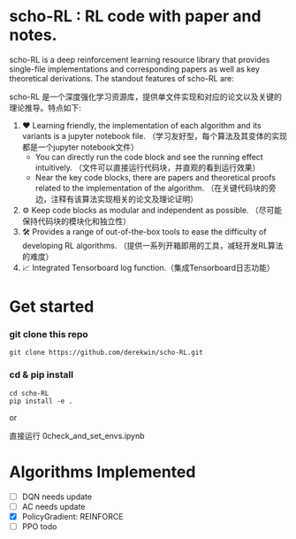 # scho-RL : RL code with paper and notes.
scho-RL is a deep reinforcement learning resource library that provides single-file implementations and corresponding papers as well as key theoretical derivations. The standout features of scho-RL are:

scho-RL 是一个深度强化学习资源库，提供单文件实现和对应的论文以及关键的理论推导。特点如下:

1. ❤ Learning friendly, the implementation of each algorithm and its variants is a jupyter notebook file.
（学习友好型，每个算法及其变体的实现都是一个jupyter notebook文件）
    * You can directly run the code block and see the running effect intuitively.
    （文件可以直接运行代码块，并直观的看到运行效果）
    * Near the key code blocks, there are papers and theoretical proofs related to the implementation of the algorithm.
    （在关键代码块的旁边，注释有该算法实现相关的论文及理论证明）
2. ⚙ Keep code blocks as modular and independent as possible.
    （尽可能保持代码块的模块化和独立性）
3. 🛠 Provides a range of out-of-the-box tools to ease the difficulty of developing RL algorithms.
    （提供一系列开箱即用的工具，减轻开发RL算法的难度）
3. 📈 Integrated Tensorboard log function.（集成Tensorboard日志功能）

# Get started
### git clone this repo
```
git clone https://github.com/derekwin/scho-RL.git
```
### cd & pip install
```
cd scho-RL
pip install -e .
```
or

直接运行 0check_and_set_envs.ipynb

# Algorithms Implemented
- [ ] DQN   needs update
- [ ] AC    needs update
- [x] PolicyGradient: REINFORCE
- [ ] PPO   todo